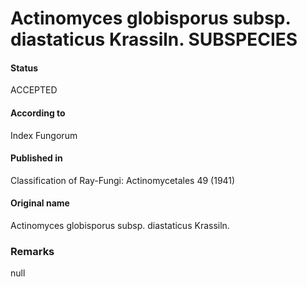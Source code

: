 # Actinomyces globisporus subsp. diastaticus Krassiln. SUBSPECIES

#### Status
ACCEPTED

#### According to
Index Fungorum

#### Published in
Classification of Ray-Fungi: Actinomycetales 49 (1941)

#### Original name
Actinomyces globisporus subsp. diastaticus Krassiln.

### Remarks
null